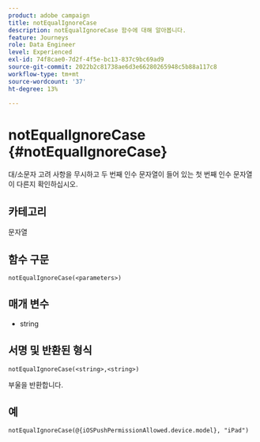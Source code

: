 ```yaml
---
product: adobe campaign
title: notEqualIgnoreCase
description: notEqualIgnoreCase 함수에 대해 알아봅니다.
feature: Journeys
role: Data Engineer
level: Experienced
exl-id: 74f8cae0-7d2f-4f5e-bc13-837c9bc69ad9
source-git-commit: 2022b2c81738ae6d3e66280265948c5b88a117c8
workflow-type: tm+mt
source-wordcount: '37'
ht-degree: 13%

---
```


# notEqualIgnoreCase {#notEqualIgnoreCase}

대/소문자 고려 사항을 무시하고 두 번째 인수 문자열이 들어 있는 첫 번째 인수 문자열이 다른지 확인하십시오.

## 카테고리

문자열

## 함수 구문

`notEqualIgnoreCase(<parameters>)`

## 매개 변수

* string

## 서명 및 반환된 형식

`notEqualIgnoreCase(<string>,<string>)`

부울을 반환합니다.

## 예

`notEqualIgnoreCase(@{iOSPushPermissionAllowed.device.model}, "iPad")`

